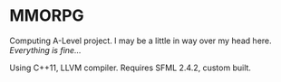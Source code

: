 # MMORPG

Computing A-Level project.
I may be a little in way over my head here.
*Everything is fine...*

Using C++11, LLVM compiler.
Requires SFML 2.4.2, custom built.
